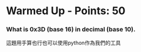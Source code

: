  # Warmed Up - Points: 50
 
 ### What is 0x3D (base 16) in decimal (base 10).

這題用手算也行也可以使用python作為我們的工具


